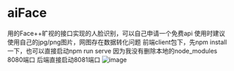 # aiFace
用的Face++旷视的接口实现的人脸识别，可以自己申请一个免费api
使用时建议使用自己的jpg/png图片，网图存在数据转化问题
前端client包下，先npm install一下，也可以直接启动npm run serve 因为我没有删除本地的node_modules  8080端口 
后端直接启动8081端口
![image](https://github.com/yjmjaiqi/aiFace/assets/81315676/b6cb4328-b879-4abe-9f5d-6d70277705d8)
